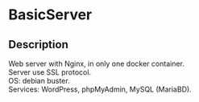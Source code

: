 # BasicServer
## Description
Web server with Nginx, in only one docker container.<br>
Server use SSL protocol.<br>
OS: debian buster.<br>
Services: WordPress, phpMyAdmin, MySQL (MariaBD).
